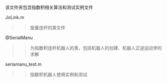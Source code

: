 该文件夹包含指数积相关算法和测试实例文件

JoLink.m
>>旋量连杆的类文件

@SerialManu
>>为指数积连杆机器人的类，包括机器人的创建、机器人正逆运动学的求解

seriamanu_test.m
>>指数积机器人使用实例和测试

